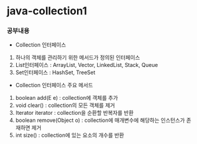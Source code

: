 # java-collection1

### 공부내용

- Collection 인터페이스
1. 하나의 객체를 관리하기 위한 메서드가 정의된 인터페이스
2. List인터페이스 : ArrayList, Vector, LinkedList, Stack, Queue
3. Set인터페이스 : HashSet, TreeSet

- Collection 인터페이스 주요 메서드
1. boolean add(E e) : collection에 객체를 추가
2. void clear() : collection의 모든 객체를 제거
3. Iterator <E> iterator : collection을 순환할 반복자를 반환
4. boolean remove(Object o) : collection에 매개변수에 해당하는 인스턴스가 존재하면 제거
5. int size() : collection에 있는 요소의 개수를 반환
